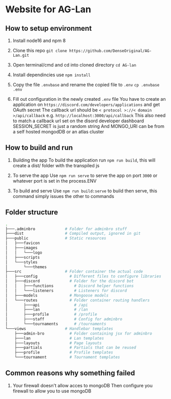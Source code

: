 # Website for AG-Lan

## How to setup environment

1. Install node16 and npm 8

2. Clone this repo
  `git clone https://github.com/DenseOriginal/AG-Lan.git`

3. Open terminal/cmd and cd into cloned directory
  `cd AG-lan`

4. Install dependincies
  use `npm install`

5. Copy the file `.envbase` and rename the copied file to `.env`
  `cp .envbase .env`

6. Fill out configuration in the newly created `.env` file
  You have to create an application on `https://discord.com/developers/applications` and get OAuth secret
  The callback url should be `< protocol >://< domain >/api/callback` e.g. `http://localhost:3000/api/callback`
  This also need to match a callback url set on the disord developer dashboard
  SESSION_SECRET is just a random string
  And MONGO_URI can be from a self hosted mongodDB or an atlas cluster

## How to build and run

1. Building the app
  To build the application run `npm run build`, this will create a dist/ folder with the transpiled js

2. To serve the app
  Use `npm run serve` to serve the app on port `3000` or whatever port is set in the process.ENV

3. To build and serve
  Use `npm run build:serve` to build then serve, this command simply issues the other to commands

## Folder structure

```bash
.
├───.adminbro             # Folder for adminbro stuff
├───dist                  # Compiled output, ignored in git
├───public                # Static resources
│   ├───favicon
│   ├───images
│   │   └───logo
│   ├───scripts
│   └───styles
│       └───themes
├───src                   # Folder container the actual code
│   ├───config              # Different files to configure libraries
│   ├───discord             # Folder for the discord bot
│   │   ├───functions         # Discord helper functions
│   │   └───listeners         # Listeners for discord
│   ├───models              # Mongoose models
│   └───routes              # Folder container routing handlers
│       ├───api               # /api
│       ├───lan               # /lan
│       ├───profile           # /profile
│       ├───staff             # Config for adminbro
│       └───tournaments       # /tournaments
└───views                 # Handlebar templates
    ├───admin-bro           # Folder containing jsx for adminbro
    ├───lan                 # Lan templates
    ├───layouts             # Page layouts
    ├───partials            # Partials that can be reused
    ├───profile             # Profile templates
    └───tournament          # Tournament templates
```

## Common reasons why something failed

1. Your firewall doesn't allow acces to mongoDB
  Then configure you firewall to allow you to use mongoDB
